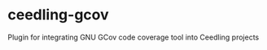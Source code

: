 ceedling-gcov
=============

Plugin for integrating GNU GCov code coverage tool into Ceedling projects